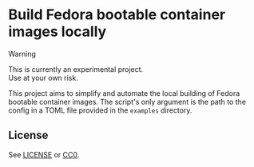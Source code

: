 # Build Fedora bootable container images locally

> [!WARNING]
> This is currently an experimental project.<br />
> Use at your own risk.

This project aims to simplify and automate the local building of Fedora bootable container images. The script's only argument is the path to the config in a TOML file provided in the `examples` directory.

## License
See [LICENSE](LICENSE) or [CC0](https://creativecommons.org/public-domain/cc0/).
